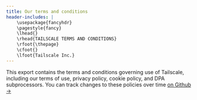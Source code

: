 ```yaml
---
title: Our terms and conditions
header-includes: |
    \usepackage{fancyhdr}
    \pagestyle{fancy}
    \lhead{}
    \rhead{TAILSCALE TERMS AND CONDITIONS}
    \rfoot{\thepage}
    \cfoot{}
    \lfoot{Tailscale Inc.}
---
```


This export contains the terms and conditions governing use of Tailscale, including our terms of use, privacy policy, cookie policy, and DPA subprocessors. You can track changes to 
these policies over time [on Github &rarr;](https://www.github.com/tailscale/terms-and-conditions)
